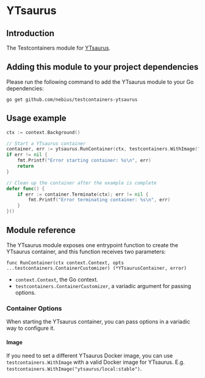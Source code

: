# YTsaurus

## Introduction

The Testcontainers module for [YTsaurus](https://ytsaurus.tech/).

## Adding this module to your project dependencies

Please run the following command to add the YTsaurus module to your Go dependencies:

```
go get github.com/nebius/testcontainers-ytsaurus
```

## Usage example

```go
ctx := context.Background()

// Start a YTsaurus container
container, err := ytsaurus.RunContainer(ctx, testcontainers.WithImage("ytsaurus/local:stable"))
if err != nil {
    fmt.Printf("Error starting container: %s\n", err)
    return
}

// Clean up the container after the example is complete
defer func() {
    if err := container.Terminate(ctx); err != nil {
        fmt.Printf("Error terminating container: %s\n", err)
    }
}()
```

## Module reference

The YTsaurus module exposes one entrypoint function to create the YTsaurus container, and this function receives two parameters:

```golang
func RunContainer(ctx context.Context, opts ...testcontainers.ContainerCustomizer) (*YTsaurusContainer, error)
```

- `context.Context`, the Go context.
- `testcontainers.ContainerCustomizer`, a variadic argument for passing options.

### Container Options

When starting the YTsaurus container, you can pass options in a variadic way to configure it.

#### Image

If you need to set a different YTsaurus Docker image, you can use `testcontainers.WithImage` with a valid Docker image
for YTsaurus. E.g. `testcontainers.WithImage("ytsaurus/local:stable")`.
